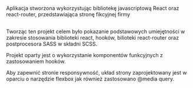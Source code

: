 # 
Aplikacja stworzona wykorzystując bibliotekę javascriptową React oraz react-router, przedstawiająca stronę fikcyjnej firmy

##
Tworząc ten projekt celem było pokazanie podstawowych umiejętności w zakresie stosowania biblioteki react, hooków, bilioteki react-router oraz postprocesora SASS w składni SCSS.

Projekt oparty jest o wykorzystanie komponentów funkcyjnych z zastosowaniem hooków.

Aby zapewnić stronie responsywność, układ strony zaprojektowany jest w oparciu o narzędzie flexbox jak również zastosowano @media query.

